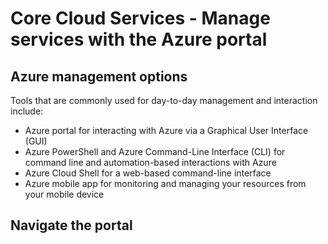 # Core Cloud Services - Manage services with the Azure portal

## Azure management options
Tools that are commonly used for day-to-day management and interaction include:
- Azure portal for interacting with Azure via a Graphical User Interface (GUI)
- Azure PowerShell and Azure Command-Line Interface (CLI) for command line and automation-based interactions with Azure
- Azure Cloud Shell for a web-based command-line interface
- Azure mobile app for monitoring and managing your resources from your mobile device

## Navigate the portal

